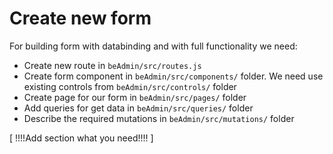 # Create new form 

For building form with databinding and with full functionality we need: 

* Create new route in `beAdmin/src/routes.js`
* Create form component in `beAdmin/src/components/` folder. We need use existing controls from `beAdmin/src/controls/` folder 
* Create page for our form in `beAdmin/src/pages/` folder
* Add queries for get data in `beAdmin/src/queries/` folder
* Describe the required mutations in `beAdmin/src/mutations/` folder 

[     !!!!Add section what you need!!!!     ]